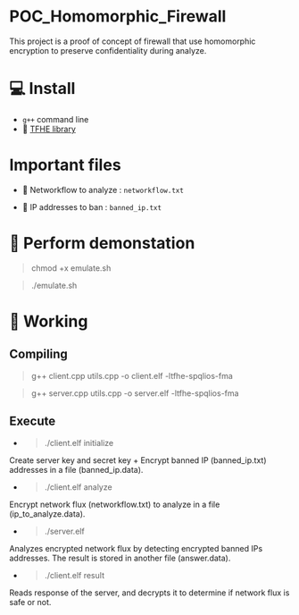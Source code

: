 # POC_Homomorphic_Firewall

This project is a proof of concept of firewall that use homomorphic encryption to preserve confidentiality during analyze.

# 💻 Install

- `g++` command line
- 🔗 [TFHE library](https://github.com/tfhe/tfhe?tab=readme-ov-file#installation)

# Important files

- 📘 Networkflow to analyze : `networkflow.txt`

- 📄 IP addresses to ban : `banned_ip.txt`

# 🚀 Perform demonstation

> chmod +x emulate.sh

> ./emulate.sh

# 🔦 Working

## Compiling

> g++ client.cpp utils.cpp -o client.elf -ltfhe-spqlios-fma

> g++ server.cpp utils.cpp -o server.elf -ltfhe-spqlios-fma

## Execute

- > ./client.elf initialize

Create server key and secret key + Encrypt banned IP (banned_ip.txt) addresses in a file (banned_ip.data).

- > ./client.elf analyze

Encrypt network flux (networkflow.txt) to analyze in a file (ip_to_analyze.data).

- > ./server.elf

Analyzes encrypted network flux by detecting encrypted banned IPs addresses. The result is stored in another file (answer.data).

- > ./client.elf result

Reads response of the server, and decrypts it to determine if network flux is safe or not.
